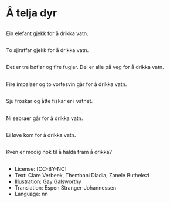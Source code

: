 # Å telja dyr

##
Éin elefant gjekk for å drikka vatn.

##
To sjiraffar gjekk for å drikka vatn.

##
Det er tre bøflar og fire fuglar. Dei er alle på veg for å drikka vatn.

##
Fire impalaer og to vortesvin går for å drikka vatn.

##
Sju froskar og åtte fiskar er i vatnet.

##
Ni sebraer går for å drikka vatn.

##
Ei løve kom for å drikka vatn.

##
Kven er modig nok til å halda fram å drikka?

##
* License: [CC-BY-NC]
* Text: Clare Verbeek, Thembani Dladla, Zanele Buthelezi
* Illustration: Gay Galsworthy
* Translation: Espen Stranger-Johannessen
* Language: nn
